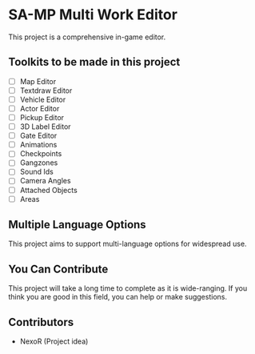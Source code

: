 # SA-MP Multi Work Editor
This project is a comprehensive in-game editor.

## Toolkits to be made in this project
- [ ] Map Editor
- [ ] Textdraw Editor
- [ ] Vehicle Editor
- [ ] Actor Editor
- [ ] Pickup Editor
- [ ] 3D Label Editor
- [ ] Gate Editor
- [ ] Animations
- [ ] Checkpoints
- [ ] Gangzones
- [ ] Sound Ids
- [ ] Camera Angles
- [ ] Attached Objects
- [ ] Areas

## Multiple Language Options
This project aims to support multi-language options for widespread use.

## You Can Contribute
This project will take a long time to complete as it is wide-ranging. If you think you are good in this field, you can help or make suggestions.

## Contributors
- NexoR (Project idea)

